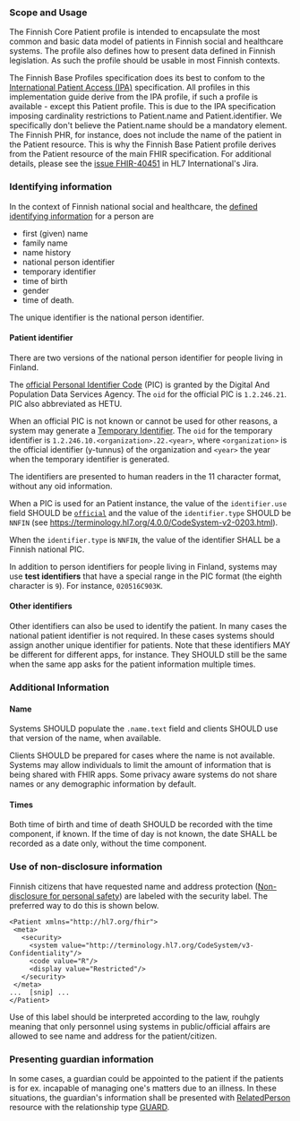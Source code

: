 ### Scope and Usage

The Finnish Core Patient profile is intended to encapsulate the most common and basic data model of
patients in Finnish social and healthcare systems. The profile also defines how to present data
defined in Finnish legislation. As such the profile should be usable in most Finnish contexts.

<p class="stu-note">The Finnish Base Profiles specification does its best to confom to the <a
href="https://build.fhir.org/ig/HL7/fhir-ipa/">International Patient Access (IPA)</a>
specification. All profiles in this implementation guide derive from the IPA profile, if such a
profile is available - except this Patient profile. This is due to the IPA specification imposing
cardinality restrictions to Patient.name and Patient.identifier. We specifically don't believe the
Patient.name should be a mandatory element. The Finnish PHR, for instance, does not include the
name of the patient in the Patient resource. This is why the Finnish Base Patient profile derives
from the Patient resource of the main FHIR specification. For additional details, please see the <a
href="https://jira.hl7.org/browse/FHIR-40451">issue FHIR-40451</a> in HL7 International's Jira.</p>

### Identifying information

In the context of Finnish national social and healthcare, the
[defined identifying information](https://yhteistyotilat.fi/wiki08/display/JULPOKY/7+Potilaan+perustiedot)
for a person are
* first (given) name
* family name
* name history
* national person identifier
* temporary identifier
* time of birth
* gender
* time of death.

The unique identifier is the national person identifier.

#### Patient identifier

There are two versions of the national person identifier for people living in Finland.

The [official Personal Identifier Code](https://dvv.fi/en/personal-identity-code) (PIC) is granted
by the Digital And Population Data Services Agency. The `oid` for the official PIC is `1.2.246.21`. PIC also abbreviated as HETU.

When an official PIC is not known or cannot be used for other reasons, a system may generate a
[Temporary Identifier](https://www.kanta.fi/en/system-developers/test-etiquette#Temporary%20identifier).
The `oid` for the temporary identifier is `1.2.246.10.<organization>.22.<year>`, where
`<organization>` is the official identifier (y-tunnus) of the organization and `<year>` the year
when the temporary identifier is generated.

The identifiers are presented to human readers in the 11 character format, without any oid
information.

When a PIC is used for an Patient instance, the value of the `identifier.use` field SHOULD be
[`official`](https://build.fhir.org/codesystem-identifier-use.html#identifier-use-official) and the
value of the `identifier.type` SHOULD be `NNFIN` (see https://terminology.hl7.org/4.0.0/CodeSystem-v2-0203.html).

When the `identifier.type` is `NNFIN`, the value of the identifier SHALL be a Finnish national PIC.

In addition to person identifiers for people living in Finland, systems may use **test identifiers**
that have a special range in the PIC format (the eighth character is `9`). For instance,
`020516C903K`.

#### Other identifiers

Other identifiers can also be used to identify the patient. In many cases the national patient
identifier is not required. In these cases systems should assign another unique identifier for
patients. Note that these identifiers MAY be different for different apps, for instance. They
SHOULD still be the same when the same app asks for the patient information multiple times. 

### Additional Information

#### Name

Systems SHOULD populate the `.name.text` field and clients SHOULD use that version of the name,
when available.

Clients SHOULD be prepared for cases where the name is not available. Systems may allow individuals
to limit the amount of information that is being shared with FHIR apps. Some privacy aware systems
do not share names or any demographic information by default.


#### Times

Both time of birth and time of death SHOULD be recorded with the time component, if known. If the
time of day is not known, the date SHALL be recorded as a date only, without the time component.

### Use of non-disclosure information

Finnish citizens that have requested name and address protection ([Non-disclosure for personal safety](https://dvv.fi/en/non-disclosure-for-personal-safety)) are labeled with the security label. The preferred way to do this is shown below.
 
 ```
 <Patient xmlns="http://hl7.org/fhir">
  <meta>
    <security>
      <system value="http://terminology.hl7.org/CodeSystem/v3-Confidentiality"/>
      <code value="R"/>
      <display value="Restricted"/>
    </security>
  </meta>
...  [snip] ...
</Patient>
 ```

 Use of this label should be interpreted according to the law, rouhgly meaning that only personnel using systems in public/official affairs are allowed to see name and address for the patient/citizen.

### Presenting guardian information

In some cases, a guardian could be appointed to the patient if the patients is for ex. incapable of
managing one's matters due to an illness. In these situations, the guardian's information shall be
presented with [RelatedPerson](http://hl7.org/fhir/R4/relatedperson.html) resource with the
relationship type [GUARD](http://hl7.org/fhir/R4/v3/RoleCode/cs.html#:~:text=3-,GUARD,-guardian).

